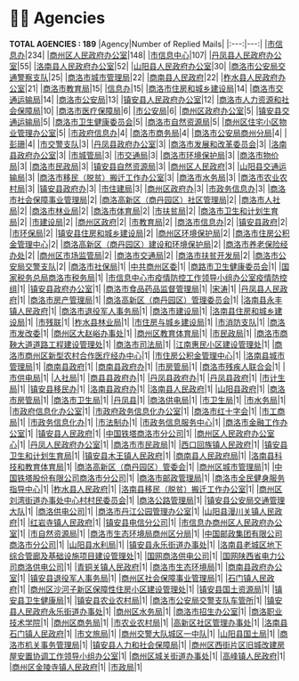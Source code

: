 # 👮‍♀️ Agencies
__TOTAL AGENCIES : 189__
|Agency|Number of Replied Mails|
|:---:|---:|
|[市信息办](市信息办.md)|234|
|[商州区人民政府办公室](商州区人民政府办公室.md)|148|
|[市信息中心](市信息中心.md)|107|
|[丹凤县人民政府办公室](丹凤县人民政府办公室.md)|55|
|[洛南县人民政府办公室](洛南县人民政府办公室.md)|52|
|[山阳县人民政府办公室](山阳县人民政府办公室.md)|30|
|[商洛市公安局交通警察支队](商洛市公安局交通警察支队.md)|25|
|[商洛市城市管理局](商洛市城市管理局.md)|22|
|[商南县人民政府](商南县人民政府.md)|22|
|[柞水县人民政府办公室](柞水县人民政府办公室.md)|21|
|[商洛市教育局](商洛市教育局.md)|15|
|[信息办](信息办.md)|15|
|[商洛市住房和城乡建设局](商洛市住房和城乡建设局.md)|14|
|[商洛市交通运输局](商洛市交通运输局.md)|14|
|[商洛市公安局](商洛市公安局.md)|13|
|[镇安县人民政府办公室](镇安县人民政府办公室.md)|12|
|[商洛市人力资源和社会保障局](商洛市人力资源和社会保障局.md)|10|
|[商洛市医疗保障局](商洛市医疗保障局.md)|6|
|[市公安局](市公安局.md)|6|
|[商州区政府办公室](商州区政府办公室.md)|5|
|[镇安县交通运输局](镇安县交通运输局.md)|5|
|[商洛市卫生健康委员会](商洛市卫生健康委员会.md)|5|
|[商洛市自然资源局](商洛市自然资源局.md)|5|
|[商州区住宅小区物业管理办公室](商州区住宅小区物业管理办公室.md)|5|
|[市政府信息办](市政府信息办.md)|4|
|[商洛市商务局](商洛市商务局.md)|4|
|[商洛市公安局商州分局](商洛市公安局商州分局.md)|4|
|[彭珊](彭珊.md)|4|
|[市交警支队](市交警支队.md)|3|
|[丹凤县政府办公室](丹凤县政府办公室.md)|3|
|[商洛市发展和改革委员会](商洛市发展和改革委员会.md)|3|
|[洛南县政府办公室](洛南县政府办公室.md)|3|
|[市城管局](市城管局.md)|3|
|[市交通局](市交通局.md)|3|
|[商洛市环境保护局](商洛市环境保护局.md)|3|
|[商洛市物价局](商洛市物价局.md)|3|
|[商洛市民政局](商洛市民政局.md)|3|
|[镇安县自然资源局](镇安县自然资源局.md)|3|
|[商州区人民政府](商州区人民政府.md)|3|
|[山阳县交通运输局](山阳县交通运输局.md)|3|
|[商洛市移民（脱贫）搬迁工作办公室](商洛市移民（脱贫）搬迁工作办公室.md)|3|
|[商洛市水务局](商洛市水务局.md)|3|
|[商洛市农业农村局](商洛市农业农村局.md)|3|
|[镇安县政府办](镇安县政府办.md)|3|
|[市住建局](市住建局.md)|3|
|[商州区政府办](商州区政府办.md)|3|
|[市政务信息办](市政务信息办.md)|3|
|[商洛市社会保障事业管理局](商洛市社会保障事业管理局.md)|2|
|[商洛高新区（商丹园区）社区管理局](商洛高新区（商丹园区）社区管理局.md)|2|
|[商洛市人社局](商洛市人社局.md)|2|
|[商洛市林业局](商洛市林业局.md)|2|
|[商洛市体育局](商洛市体育局.md)|2|
|[市扶贫局](市扶贫局.md)|2|
|[商洛市卫生和计划生育局](商洛市卫生和计划生育局.md)|2|
|[市建设局](市建设局.md)|2|
|[商州区政府](商州区政府.md)|2|
|[市教育局](市教育局.md)|2|
|[商洛市信息办](商洛市信息办.md)|2|
|[镇安县政府](镇安县政府.md)|2|
|[市环保局](市环保局.md)|2|
|[镇安县住房和城乡建设局](镇安县住房和城乡建设局.md)|2|
|[商州区环境保护局](商州区环境保护局.md)|2|
|[商洛市住房公积金管理中心](商洛市住房公积金管理中心.md)|2|
|[商洛高新区（商丹园区）建设和环境保护局](商洛高新区（商丹园区）建设和环境保护局.md)|2|
|[商洛市养老保险经办处](商洛市养老保险经办处.md)|2|
|[商州区市场监管局](商州区市场监管局.md)|2|
|[商洛市交通局](商洛市交通局.md)|2|
|[商洛市扶贫开发局](商洛市扶贫开发局.md)|2|
|[商洛市公安局交警支队](商洛市公安局交警支队.md)|2|
|[商洛市社保局](商洛市社保局.md)|1|
|[中共商州区委](中共商州区委.md)|1|
|[商路市卫生健康委员会](商路市卫生健康委员会.md)|1|
|[国家税务总局商洛市税务局](国家税务总局商洛市税务局.md)|1|
|[市信息中心市疫情防控工作领导小组办公室疫情防控组](市信息中心市疫情防控工作领导小组办公室疫情防控组.md)|1|
|[镇安县政府办公室](镇安县政府办公室.md)|1|
|[商洛市食品药品监督管理局](商洛市食品药品监督管理局.md)|1|
|[宋涛](宋涛.md)|1|
|[丹凤县人民政府](丹凤县人民政府.md)|1|
|[商洛市房产管理局](商洛市房产管理局.md)|1|
|[商洛高新区（商丹园区）管理委员会](商洛高新区（商丹园区）管理委员会.md)|1|
|[洛南县永丰镇人民政府](洛南县永丰镇人民政府.md)|1|
|[商洛市退役军人事务局](商洛市退役军人事务局.md)|1|
|[商洛市建设局](商洛市建设局.md)|1|
|[洛南县住房和城乡建设局](洛南县住房和城乡建设局.md)|1|
|[市残联](市残联.md)|1|
|[柞水县林业局](柞水县林业局.md)|1|
|[市住房与城乡建设局](市住房与城乡建设局.md)|1|
|[市消防支队](市消防支队.md)|1|
|[商洛市发改委](商洛市发改委.md)|1|
|[商州区大赵峪办事处](商州区大赵峪办事处.md)|1|
|[商州区教育体育局](商州区教育体育局.md)|1|
|[市民政局](市民政局.md)|1|
|[商洛市商鞅大道道路工程建设管理处](商洛市商鞅大道道路工程建设管理处.md)|1|
|[商洛市司法局](商洛市司法局.md)|1|
|[江南惠民小区建设管理处](江南惠民小区建设管理处.md)|1|
|[商洛市商州区新型农村合作医疗经办中心](商洛市商州区新型农村合作医疗经办中心.md)|1|
|[市住房公积金管理中心](市住房公积金管理中心.md)|1|
|[洛南县城市管理局](洛南县城市管理局.md)|1|
|[商南县政府](商南县政府.md)|1|
|[商南县政府办](商南县政府办.md)|1|
|[市房管局](市房管局.md)|1|
|[商洛市残疾人联合会](商洛市残疾人联合会.md)|1|
|[市供电局](市供电局.md)|1|
|[人社局](人社局.md)|1|
|[商县县政府办](商县县政府办.md)|1|
|[丹凤县政府办](丹凤县政府办.md)|1|
|[丹凤县政府](丹凤县政府.md)|1|
|[市计生局](市计生局.md)|1|
|[镇安县移民办](镇安县移民办.md)|1|
|[洛南县政府办](洛南县政府办.md)|1|
|[洛南县人民政府](洛南县人民政府.md)|1|
|[山阳县政府](山阳县政府.md)|1|
|[商洛市房管局](商洛市房管局.md)|1|
|[商洛市卫生局](商洛市卫生局.md)|1|
|[丹凤县](丹凤县.md)|1|
|[商洛供电局](商洛供电局.md)|1|
|[市卫生局](市卫生局.md)|1|
|[市水务局](市水务局.md)|1|
|[市政府信息化办公室](市政府信息化办公室.md)|1|
|[市政府政务信息化办公室](市政府政务信息化办公室.md)|1|
|[商洛市红十字会](商洛市红十字会.md)|1|
|[市工商局](市工商局.md)|1|
|[市政务信息化办](市政务信息化办.md)|1|
|[市法制办](市法制办.md)|1|
|[市政务信息服务中心](市政务信息服务中心.md)|1|
|[商洛市金融工作办公室](商洛市金融工作办公室.md)|1|
|[镇安县人民政府](镇安县人民政府.md)|1|
|[中国铁塔商洛市分公司](中国铁塔商洛市分公司.md)|1|
|[商州区人民政府办公室心](商州区人民政府办公室心.md)|1|
|[丹凤人民政府办公室](丹凤人民政府办公室.md)|1|
|[商洛市市民政局](商洛市市民政局.md)|1|
|[西口回族镇人民政府](西口回族镇人民政府.md)|1|
|[镇安县卫生和计划生育局](镇安县卫生和计划生育局.md)|1|
|[镇安县木王镇人民政府](镇安县木王镇人民政府.md)|1|
|[商南县人民政府局](商南县人民政府局.md)|1|
|[洛南县科技和教育体育局](洛南县科技和教育体育局.md)|1|
|[商洛高新区（商丹园区）管委会](商洛高新区（商丹园区）管委会.md)|1|
|[商州区城市管理局](商州区城市管理局.md)|1|
|[中国铁塔股份有限公司商洛市分公司](中国铁塔股份有限公司商洛市分公司.md)|1|
|[商洛市邮政管理局](商洛市邮政管理局.md)|1|
|[商洛市全民健身服务指导中心](商洛市全民健身服务指导中心.md)|1|
|[柞水县人民政府](柞水县人民政府.md)|1|
|[洛南县移民（脱贫）搬迁工作办公室](洛南县移民（脱贫）搬迁工作办公室.md)|1|
|[商州区刘湾街道办事处中心村村民委员会](商州区刘湾街道办事处中心村村民委员会.md)|1|
|[商洛公路管理局](商洛公路管理局.md)|1|
|[镇安县公安局交通管理大队](镇安县公安局交通管理大队.md)|1|
|[商洛供电公司](商洛供电公司.md)|1|
|[商洛市丹江公园管理办公室](商洛市丹江公园管理办公室.md)|1|
|[山阳县漫川关镇人民政府](山阳县漫川关镇人民政府.md)|1|
|[红岩寺镇人民政府](红岩寺镇人民政府.md)|1|
|[镇安县电信分公司](镇安县电信分公司.md)|1|
|[市信息办商州区人民政府办公室](市信息办商州区人民政府办公室.md)|1|
|[市自然资源局](市自然资源局.md)|1|
|[商洛市生态环境局商州区分局](商洛市生态环境局商州区分局.md)|1|
|[中国邮政集团有限公司商洛市分公司](中国邮政集团有限公司商洛市分公司.md)|1|
|[山阳县水利局](山阳县水利局.md)|1|
|[镇安县永乐街道办事处](镇安县永乐街道办事处.md)|1|
|[洛南县老城区地下综合管廊及基础设施项目建设管理处](洛南县老城区地下综合管廊及基础设施项目建设管理处.md)|1|
|[国网商洛供电公司](国网商洛供电公司.md)|1|
|[国网陕西省电力公司商洛供电公司](国网陕西省电力公司商洛供电公司.md)|1|
|[青铜关镇人民政府](青铜关镇人民政府.md)|1|
|[商洛市生态环境局](商洛市生态环境局.md)|1|
|[商南县政府办公室](商南县政府办公室.md)|1|
|[镇安县退役军人事务局](镇安县退役军人事务局.md)|1|
|[商州区社会保障事业管理局](商州区社会保障事业管理局.md)|1|
|[石门镇人民政府](石门镇人民政府.md)|1|
|[商州区沙河子新区保障性住房小区建设管理处](商州区沙河子新区保障性住房小区建设管理处.md)|1|
|[镇安县国土资源局](镇安县国土资源局.md)|1|
|[镇安县卫生健康局](镇安县卫生健康局.md)|1|
|[镇安县农业农村局](镇安县农业农村局.md)|1|
|[商洛市公安局交警支队车管所](商洛市公安局交警支队车管所.md)|1|
|[镇安县人民政府永乐街道办事处](镇安县人民政府永乐街道办事处.md)|1|
|[商州区水务局](商州区水务局.md)|1|
|[商洛市招生办公室](商洛市招生办公室.md)|1|
|[商洛职业技术学院](商洛职业技术学院.md)|1|
|[商州区商务局](商州区商务局.md)|1|
|[市农业农村局](市农业农村局.md)|1|
|[高新区社区管理办事处](高新区社区管理办事处.md)|1|
|[洛南县石门镇人民政府](洛南县石门镇人民政府.md)|1|
|[市文旅局](市文旅局.md)|1|
|[商州交警大队城区一中队](商州交警大队城区一中队.md)|1|
|[山阳县国土局](山阳县国土局.md)|1|
|[商洛市机关事务管理局](商洛市机关事务管理局.md)|1|
|[镇安县人力和社会保障局](镇安县人力和社会保障局.md)|1|
|[商州区西街片区旧城改建房屋安置协调工作领导小组办公室](商州区西街片区旧城改建房屋安置协调工作领导小组办公室.md)|1|
|[商州区城关街道办事处](商州区城关街道办事处.md)|1|
|[高峰镇人民政府](高峰镇人民政府.md)|1|
|[商州区金陵寺镇人民政府](商州区金陵寺镇人民政府.md)|1|
|[市政局](市政局.md)|1|
